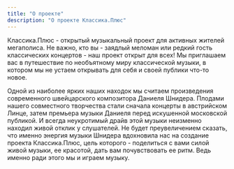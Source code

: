 ```yaml
---
title: "О проекте"
description: "О проекте Классика.Плюс"
---
```

Классика.Плюс - открытый музыкальный проект для активных жителей мегаполиса. Не важно, кто вы - заядлый меломан или редкий гость классических концертов - наш проект открыт для всех! Мы приглашаем вас в путешествие по необъятному миру классической музыки, в котором мы не устаем открывать для себя и своей публики что-то новое.

Одной из наиболее ярких наших находок мы считаем произведения современного швейцарского композитора Даниеля Шнидера. Плодами нашего совместного творчества стали сначала концерты в австрийском Линце, затем премьера музыки Даниеля перед искушенной московской публикой. И всегда  неукротимый драйв этой музыки неизменно находил живой отклик у слушателей. Не будет преувеличением сказать, что именно энергия музыки Шнидера вдохновила нас на создание проекта Классика.Плюс, цель которого - поделиться с вами силой живой музыки, ее красотой, дать вам почувствовать ее ритм. Ведь именно ради этого мы и играем музыку.
